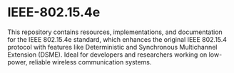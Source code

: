 # IEEE-802.15.4e
This repository contains resources, implementations, and documentation for the IEEE 802.15.4e standard, which enhances the original IEEE 802.15.4 protocol with features like Deterministic and Synchronous Multichannel Extension (DSME). Ideal for developers and researchers working on low-power, reliable wireless communication systems.
